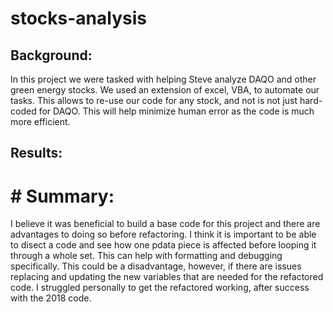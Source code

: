 # stocks-analysis

## Background:

In this project we were tasked with helping Steve analyze DAQO and other green energy stocks.  We used an extension of excel, VBA, to automate our tasks. This allows to re-use our code for any stock, and not is not just hard-coded for DAQO. This will help minimize human error as the code is much more efficient.

## Results:



# # Summary:

I believe it was beneficial to build a base code for this project and there are advantages to doing so before refactoring.  I think it is important to be able to disect a code and see how one pdata piece is affected before looping it through a whole set.  This can help with formatting and debugging specifically.  This could be a disadvantage, however, if there are issues replacing and updating the new variables that are needed for the refactored code.  I struggled personally to get the refactored working, after success with the 2018 code.
